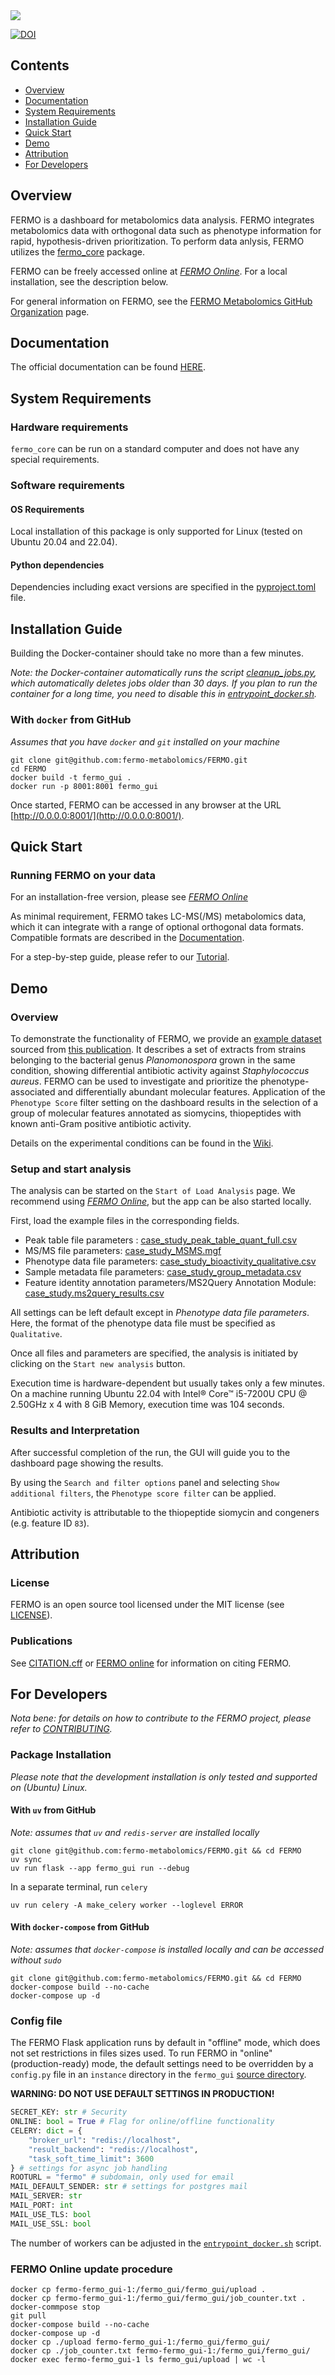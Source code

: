 <img src="./fermo_gui/fermo_gui/static/images/Fermo_logo_blue.svg" style="max-width: 50vw;"/>

[![DOI](https://zenodo.org/badge/580868123.svg)](https://doi.org/10.5281/zenodo.7565700)

Contents
-----------------
- [Overview](#overview)
- [Documentation](#documentation)
- [System Requirements](#system-requirements)
- [Installation Guide](#installation-guide)
- [Quick Start](#quick-start)
- [Demo](#demo)
- [Attribution](#attribution)
- [For Developers](#for-developers)


## Overview

FERMO is a dashboard for metabolomics data analysis. 
FERMO integrates metabolomics data with orthogonal data such as phenotype information for rapid, hypothesis-driven prioritization.
To perform data anlysis, FERMO utilizes the [fermo_core](https://github.com/fermo-metabolomics/fermo_core) package.

FERMO can be freely accessed online at [*FERMO Online*](https://fermo.bioinformatics.nl/). For a local installation, see the description below.

For general information on FERMO, see the [FERMO Metabolomics GitHub Organization](https://github.com/fermo-metabolomics) page.

## Documentation

The official documentation can be found [HERE](https://fermo-metabolomics.github.io/fermo_docs/).

## System Requirements

### Hardware requirements

`fermo_core` can be run on a standard computer and does not have any special requirements.

### Software requirements

#### OS Requirements

Local installation of this package is only supported for Linux (tested on Ubuntu 20.04 and 22.04).

#### Python dependencies

Dependencies including exact versions are specified in the [pyproject.toml](./fermo_gui/pyproject.toml) file.

## Installation Guide

Building the Docker-container should take no more than a few minutes.

*Note: the Docker-container automatically runs the script [cleanup_jobs.py](fermo_gui/cleanup_jobs.py), which automatically deletes jobs older than 30 days. If you plan to run the container for a long time, you need to disable this in [entrypoint_docker.sh](fermo_gui/entrypoint_docker.sh).*

### With `docker` from GitHub

*Assumes that you have `docker` and `git` installed on your machine*

```commandline
git clone git@github.com:fermo-metabolomics/FERMO.git
cd FERMO
docker build -t fermo_gui .
docker run -p 8001:8001 fermo_gui
```

Once started, FERMO can be accessed in any browser at the URL [http://0.0.0.0:8001/](http://0.0.0.0:8001/).

## Quick Start

### Running FERMO on your data

For an installation-free version, please see [*FERMO Online*](https://fermo.bioinformatics.nl/)

As minimal requirement, FERMO takes LC-MS(/MS) metabolomics data, which it can integrate with a range of optional orthogonal data formats.
Compatible formats are described in the [Documentation](https://fermo-metabolomics.github.io/fermo_docs/home/input_output/).

For a step-by-step guide, please refer to our [Tutorial](https://fermo-metabolomics.github.io/fermo_docs/home/gui.overview/).

## Demo

### Overview

To demonstrate the functionality of FERMO, we provide an [example dataset](./example_data) sourced from [this publication](https://doi.org/10.1021/acs.jnatprod.0c00807).
It describes a set of extracts from strains belonging to the bacterial genus *Planomonospora* grown in the same condition, showing differential antibiotic activity against *Staphylococcus aureus*.
FERMO can be used to investigate and prioritize the phenotype-associated and differentially abundant molecular features.
Application of the `Phenotype Score` filter setting on the dashboard results in the selection of a group of molecular features annotated as siomycins, thiopeptides with known anti-Gram positive antibiotic activity.

Details on the experimental conditions can be found in the [Wiki](https://github.com/fermo-metabolomics/fermo_core/wiki/Demo-example-files-methods).

### Setup and start analysis

The analysis can be started on the `Start of Load Analysis` page. We recommend using [*FERMO Online*](https://fermo.bioinformatics.nl/), but the app can be also started locally.

First, load the example files in the corresponding fields.

- Peak table file parameters : [case_study_peak_table_quant_full.csv](./example_data/case_study_peak_table_quant_full.csv)
- MS/MS file parameters: [case_study_MSMS.mgf](./example_data/case_study_MSMS.mgf)
- Phenotype data file parameters: [case_study_bioactivity_qualitative.csv](./example_data/case_study_bioactivity_qualitative.csv)
- Sample metadata file parameters: [case_study_group_metadata.csv](./example_data/case_study_group_metadata.csv)
- Feature identity annotation parameters/MS2Query Annotation Module: [case_study.ms2query_results.csv](./example_data/case_study.ms2query_results.csv)

All settings can be left default except in *Phenotype data file parameters*. 
Here, the format of the phenotype data file must be specified as `Qualitative`.

Once all files and parameters are specified, the analysis is initiated by clicking on the `Start new analysis` button.

Execution time is hardware-dependent but usually takes only a few minutes. 
On a machine running Ubuntu 22.04 with Intel® Core™ i5-7200U CPU @ 2.50GHz x 4 with 8 GiB Memory, execution time was 104 seconds.

### Results and Interpretation

After successful completion of the run, the GUI will guide you to the dashboard page showing the results.

By using the `Search and filter options` panel and selecting `Show additional filters`, the `Phenotype score filter` can be applied.

Antibiotic activity is attributable to the thiopeptide siomycin and congeners (e.g. feature ID `83`).

## Attribution

### License

FERMO is an open source tool licensed under the MIT license (see [LICENSE](LICENSE.md)).

### Publications

See [CITATION.cff](CITATION.cff) or [FERMO online](https://fermo.bioinformatics.nl/) for information on citing FERMO.


## For Developers

*Nota bene: for details on how to contribute to the FERMO project, please refer to [CONTRIBUTING](CONTRIBUTING.md).*

### Package Installation

*Please note that the development installation is only tested and supported on (Ubuntu) Linux.*

#### With `uv` from GitHub

*Note: assumes that `uv` and `redis-server` are installed locally*

```commandline
git clone git@github.com:fermo-metabolomics/FERMO.git && cd FERMO
uv sync
uv run flask --app fermo_gui run --debug
```

In a separate terminal, run `celery`
```commandline
uv run celery -A make_celery worker --loglevel ERROR
```

#### With `docker-compose` from GitHub

*Note: assumes that `docker-compose` is installed locally and can be accessed without `sudo`*

```commandline
git clone git@github.com:fermo-metabolomics/FERMO.git && cd FERMO
docker-compose build --no-cache
docker-compose up -d
```

### Config file

The FERMO Flask application runs by default in "offline" mode, which does not set restrictions in files sizes used. 
To run FERMO in "online" (production-ready) mode, the default settings need to be overridden by a `config.py` file in an `instance` directory in the `fermo_gui` [source directory](fermo_gui).

**WARNING: DO NOT USE DEFAULT SETTINGS IN PRODUCTION!**

```python config.py
SECRET_KEY: str # Security
ONLINE: bool = True # Flag for online/offline functionality
CELERY: dict = {
    "broker_url": "redis://localhost",
    "result_backend": "redis://localhost",
    "task_soft_time_limit": 3600
} # settings for async job handling
ROOTURL = "fermo" # subdomain, only used for email
MAIL_DEFAULT_SENDER: str # settings for postgres mail
MAIL_SERVER: str
MAIL_PORT: int
MAIL_USE_TLS: bool
MAIL_USE_SSL: bool
```

The number of workers can be adjusted in the [`entrypoint_docker.sh`](fermo_gui/entrypoint_docker.sh) script.

### FERMO Online update procedure

```commandline
docker cp fermo-fermo_gui-1:/fermo_gui/fermo_gui/upload .
docker cp fermo-fermo_gui-1:/fermo_gui/fermo_gui/job_counter.txt .
docker-commpose stop
git pull
docker-compose build --no-cache
docker-compose up -d
docker cp ./upload fermo-fermo_gui-1:/fermo_gui/fermo_gui/
docker cp ./job_counter.txt fermo-fermo_gui-1:/fermo_gui/fermo_gui/
docker exec fermo-fermo_gui-1 ls fermo_gui/upload | wc -l
```